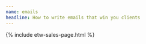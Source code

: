 ```yaml
---
name: emails
headline: How to write emails that win you clients
---
```


<div class="homepage" markdown="1">	
{% include etw-sales-page.html %}
</div>